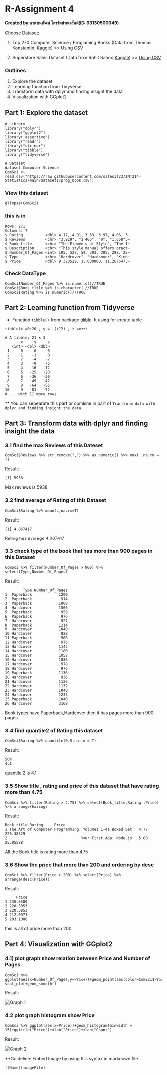 # R-Assignment 4

**Created by นาย ธนพัฒน์ ไตรรัตน์พนาสันต์(ID: 63130500049)**

Choose Dataset:
1. Top 270 Computer Science / Programing Books (Data from Thomas Konstantin, [Kaggle](https://www.kaggle.com/thomaskonstantin/top-270-rated-computer-science-programing-books)) >> [Using CSV](https://raw.githubusercontent.com/safesit23/INT214-Statistics/main/datasets/prog_book.csv)

2. Superstore Sales Dataset (Data from Rohit Sahoo,[Kaggle](https://www.kaggle.com/rohitsahoo/sales-forecasting)) >> [Using CSV](https://raw.githubusercontent.com/safesit23/INT214-Statistics/main/datasets/superstore_sales.csv)


### Outlines
1. Explore the dataset
2. Learning function from Tidyverse
3. Transform data with dplyr and finding insight the data
4. Visualization with GGplot2

## Part 1: Explore the dataset

```
# Library
library("dplyr")
library("ggplot2")
library('assertive')
library("readr")
library("stringr")
library("tibble")
library("tidyverse")

# Dataset
dataset Computer Science
ComSci <- read.csv("https://raw.githubusercontent.com/safesit23/INT214-Statistics/main/datasets/prog_book.csv")
```

### View this dataset 

```
glimpse(ComSci)
```

### this is in 

```
Rows: 271
Columns: 7
$ Rating          <dbl> 4.17, 4.01, 3.33, 3.97, 4.06, 3~
$ Reviews         <chr> "3,829", "1,406", "0", "1,658",~
$ Book_title      <chr> "The Elements of Style", "The I~
$ Description     <chr> "This style manual offers pract~
$ Number_Of_Pages <int> 105, 527, 50, 393, 305, 288, 25~
$ Type            <chr> "Hardcover", "Hardcover", "Kind~
$ Price           <dbl> 9.323529, 11.000000, 11.267647,~
```

### Check DataType
```
ComSci$Number_Of_Pages %>% is.numeric()//TRUE
ComSci$Book_title %>% is.character()//TRUE
ComSci$Rating %>% is.numeric()//TRUE
```

## Part 2: Learning function from Tidyverse

- Function `tibble()` from package [tibble](https://tibble.tidyverse.org/). It using for create table

```
tibble(x =0:20 , y = -(x^2) , z =x+y)
```

```
# A tibble: 21 x 3
       x     y     z
   <int> <dbl> <dbl>
 1     0     0     0
 2     1    -1     0
 3     2    -4    -2
 4     3    -9    -6
 5     4   -16   -12
 6     5   -25   -20
 7     6   -36   -30
 8     7   -49   -42
 9     8   -64   -56
10     9   -81   -72
# ... with 11 more rows
```

** You can sepearate this part or combine in part of `Transform data with dplyr and finding insight the data`


## Part 3: Transform data with dplyr and finding insight the data

### 3.1 find the max Reviews of this Dateset

```
ComSci$Reviews %>% str_remove(",") %>% as.numeric() %>% max(.,na.rm = T)
```

Result:

```
[1] 5938
```
Max reviews is 5938 


### 3.2 find average of Rating of this Dataset
```
ComSci$Rating %>% mean(.,na.rm=T)
```

Result:

```
[1] 4.067417
```
Rating has average 4.067417


### 3.3 check type of the book that has more than 900 pages in this Dataset
```
ComSci %>% filter(Number_Of_Pages > 900) %>% select(Type,Number_Of_Pages)
```

Result:
```
        Type Number_Of_Pages
1  Paperback            1200
2  Paperback             914
3  Paperback            1008
4  Hardcover            1506
5  Paperback             959
6  Paperback             976
7  Hardcover             927
8  Paperback            1214
9  Hardcover            1040
10 Hardcover             928
11 Paperback             908
12 Hardcover             976
13 Hardcover            1142
14 Hardcover            1180
15 Hardcover            1052
16 Hardcover            1056
17 Hardcover             978
18 Hardcover             976
19 Paperback            1136
20 Hardcover             936
21 Hardcover            1136
22 Hardcover            1132
23 Hardcover            1040
24 Hardcover            1235
25 Paperback            1040
26 Hardcover            3168
```

Book types have Paperback,Hardcover then it has pages more than 900 pages


### 3.4 find quantile2 of Rating this dataset
```
ComSci$Rating %>% quantile(0.5,na.rm = T)
```
Result:
```
50% 
4.1 
```
quantile 2 is 4.1


### 3.5 Show title , rating and price of this dataset that have rating more than 4.75
```
ComSci %>% filter(Rating > 4.75) %>% select(Book_title,Rating ,Price) %>% arrange(Rating)
```
Result:
```
Book_title Rating     Price
1 The Art of Computer Programming, Volumes 1-4a Boxed Set   4.77 220.38529
2                                 Your First App: Node.js   5.00  25.85588
```
All the Book title is rating more than 4.75

### 3.6 Show the price that more than 200 and ordering by desc
```
ComSci %>% filter(Price > 200) %>% select(Price) %>% arrange(desc(Price))
```
Result:
```
     Price
1 235.6500
2 220.3853
3 220.3853
4 212.0971
5 203.1088
```
this is all of price more than 200

## Part 4: Visualization with GGplot2
### 4.1) plot graph show relation between Price and Number of Pages
```
ComSci %>% ggplot(aes(x=Number_Of_Pages,y=Price))+geom_point(aes(color=ComSci$Price))
scat_plot+geom_smooth()
```
Result:

![Graph 1](aGraph1.png)

### 4.2 plot graph histogram show Price
```
ComSci %>% ggplot(aes(x=Price))+geom_histogram(binwidth = 15)+ggtitle("Price")+xlab("Price")+ylab("Count")
```
Result:

![Graph 2](aGraph2.png)

**Guideline:
Embed Image by using this syntax in markdown file
````
![Name](imageFile)
````
